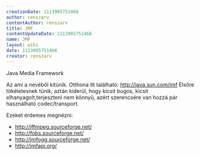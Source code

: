 ```yaml
---
creationDate: 1113905751468 
author: renszarv 
contentAuthor: renszarv 
title: JMF 
contentUpdateDate: 1113905751468 
name: JMF 
layout: wiki 
date: 1113905751468 
creator: renszarv 
---
```

Java Media Framework

 Az ami a nevéből kitünik. Otthona itt található: http://java.sun.com/jmf
Elsőre tökéletesnek tünik, aztán kiderül, hogy kicsit bugos, kicsit elhanyagolt,terjeszteni nem könnyü, azért szerencsére van hozzá pár használható codec/transport.

 Ezeket érdemes megnézni:

*   http://jffmpeg.sourceforge.net/
*   http://fobs.sourceforge.net/
*   http://jmfogg.sourceforge.net/
*   http://jmfapi.org/
